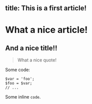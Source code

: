 title: This is a first article!
-------
# What a nice article!

## And a nice title!!

> What a nice quote!

Some code:

    $var = 'foo';
    $foo = $var;
    // ...

Some inline `code`.
